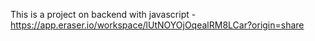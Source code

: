 <!-- Coffee aur series -->

This is a project on backend with javascript - https://app.eraser.io/workspace/lUtNOYOjOqealRM8LCar?origin=share